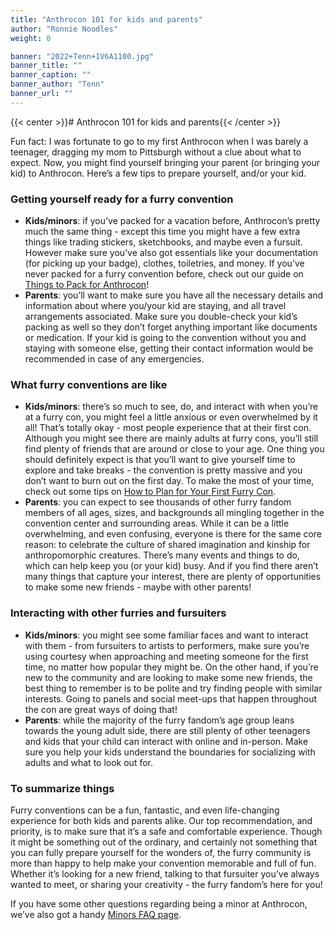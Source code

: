 ```yaml
---
title: "Anthrocon 101 for kids and parents"
author: "Ronnie Noodles"
weight: 0

banner: "2022+Tenn+1V6A1100.jpg"
banner_title: ""
banner_caption: ""
banner_author: "Tenn"
banner_url: ""
---
```


{{< center >}}# Anthrocon 101 for kids and parents{{< /center >}}

Fun fact: I was fortunate to go to my first Anthrocon when I was barely a teenager, dragging my mom to Pittsburgh without a clue about what to expect. Now, you might find yourself bringing your parent (or bringing your kid) to Anthrocon. Here’s a few tips to prepare yourself, and/or your kid.

### Getting yourself ready for a furry convention

- **Kids/minors**: if you’ve packed for a vacation before, Anthrocon’s pretty much the same thing - except this time you might have a few extra things like trading stickers, sketchbooks, and maybe even a fursuit. However make sure you’ve also got essentials like your documentation (for picking up your badge), clothes, toiletries, and money. If you’ve never packed for a furry convention before, check out our guide on [Things to Pack for Anthrocon](/guides/things-to-pack-for-anthrocon)!
- **Parents**: you’ll want to make sure you have all the necessary details and information about where you/your kid are staying, and all travel arrangements associated. Make sure you double-check your kid’s packing as well so they don’t forget anything important like documents or medication. If your kid is going to the convention without you and staying with someone else, getting their contact information would be recommended in case of any emergencies.

### What furry conventions are like

- **Kids/minors**: there’s so much to see, do, and interact with when you’re at a furry con, you might feel a little anxious or even overwhelmed by it all! That’s totally okay - most people experience that at their first con. Although you might see there are mainly adults at furry cons, you’ll still find plenty of friends that are around or close to your age. One thing you should definitely expect is that you’ll want to give yourself time to explore and take breaks - the convention is pretty massive and you don’t want to burn out on the first day. To make the most of your time, check out some tips on [How to Plan for Your First Furry Con](https://www.anthrocon.org/guides/how-to-plan-your-first-furry-convention).
- **Parents**: you can expect to see thousands of other furry fandom members of all ages, sizes, and backgrounds all mingling together in the convention center and surrounding areas. While it can be a little overwhelming, and even confusing, everyone is there for the same core reason: to celebrate the culture of shared imagination and kinship for anthropomorphic creatures. There’s many events and things to do, which can help keep you (or your kid) busy. And if you find there aren’t many things that capture your interest, there are plenty of opportunities to make some new friends - maybe with other parents!

### Interacting with other furries and fursuiters

- **Kids/minors**: you might see some familiar faces and want to interact with them - from fursuiters to artists to performers, make sure you’re using courtesy when approaching and meeting someone for the first time, no matter how popular they might be. On the other hand, if you’re new to the community and are looking to make some new friends, the best thing to remember is to be polite and try finding people with similar interests. Going to panels and social meet-ups that happen throughout the con are great ways of doing that!
- **Parents**: while the majority of the furry fandom’s age group leans towards the young adult side, there are still plenty of other teenagers and kids that your child can interact with online and in-person. Make sure you help your kids understand the boundaries for socializing with adults and what to look out for.

### To summarize things

Furry conventions can be a fun, fantastic, and even life-changing experience for both kids and parents alike. Our top recommendation, and priority, is to make sure that it’s a safe and comfortable experience. Though it might be something out of the ordinary, and certainly not something that you can fully prepare yourself for the wonders of, the furry community is more than happy to help make your convention memorable and full of fun. Whether it’s looking for a new friend, talking to that fursuiter you’ve always wanted to meet, or sharing your creativity - the furry fandom’s here for you!

If you have some other questions regarding being a minor at Anthrocon, we’ve also got a handy [Minors FAQ page](/faq/minors-questions).
